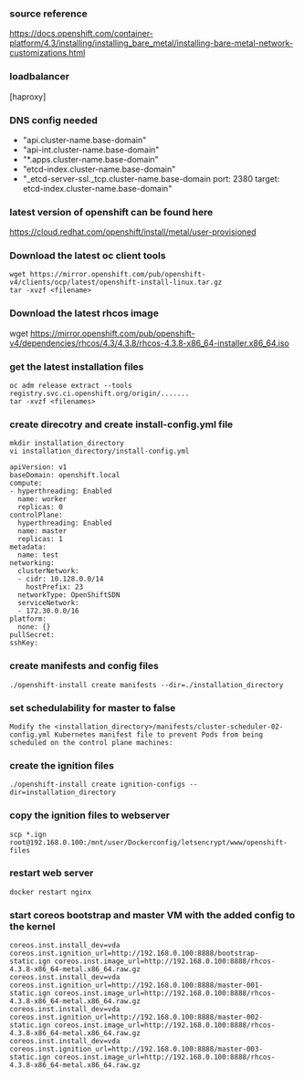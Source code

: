 ### source reference ###
https://docs.openshift.com/container-platform/4.3/installing/installing_bare_metal/installing-bare-metal-network-customizations.html

### loadbalancer ###

[haproxy]


### DNS config needed ###
- "api.cluster-name.base-domain"
- "api-int.cluster-name.base-domain"
- "*.apps.cluster-name.base-domain"
- "etcd-index.cluster-name.base-domain"
- "_etcd-server-ssl._tcp.cluster-name.base-domain port: 2380 target: etcd-index.cluster-name.base-domain"

### latest version of openshift can be found here ###
https://cloud.redhat.com/openshift/install/metal/user-provisioned

### Download the latest oc client tools ###
````
wget https://mirror.openshift.com/pub/openshift-v4/clients/ocp/latest/openshift-install-linux.tar.gz
tar -xvzf <filename>
````

### Download the latest rhcos image ###
wget https://mirror.openshift.com/pub/openshift-v4/dependencies/rhcos/4.3/4.3.8/rhcos-4.3.8-x86_64-installer.x86_64.iso

### get the latest installation files
````
oc adm release extract --tools registry.svc.ci.openshift.org/origin/....... 
tar -xvzf <filenames>
````

### create direcotry and create install-config.yml file ###
````
mkdir installation_directory
vi installation_directory/install-config.yml
````
````
apiVersion: v1
baseDomain: openshift.local
compute:
- hyperthreading: Enabled
  name: worker
  replicas: 0
controlPlane:
  hyperthreading: Enabled
  name: master
  replicas: 1
metadata:
  name: test
networking:
  clusterNetwork:
  - cidr: 10.128.0.0/14
    hostPrefix: 23
  networkType: OpenShiftSDN
  serviceNetwork:
  - 172.30.0.0/16
platform:
  none: {}
pullSecret: 
sshKey: 
````

### create manifests and config files
````
./openshift-install create manifests --dir=./installation_directory
````

### set schedulability for master to false ###
````
Modify the <installation_directory>/manifests/cluster-scheduler-02-config.yml Kubernetes manifest file to prevent Pods from being scheduled on the control plane machines:
````

### create the ignition files ###
````
./openshift-install create ignition-configs --dir=installation_directory
````

### copy the ignition files to webserver ###
````
scp *.ign root@192.168.0.100:/mnt/user/Dockerconfig/letsencrypt/www/openshift-files
````

### restart web server ###
````
docker restart nginx
````

### start coreos bootstrap and master VM with the added config to the kernel ###
````
coreos.inst.install_dev=vda coreos.inst.ignition_url=http://192.168.0.100:8888/bootstrap-static.ign coreos.inst.image_url=http://192.168.0.100:8888/rhcos-4.3.8-x86_64-metal.x86_64.raw.gz
coreos.inst.install_dev=vda coreos.inst.ignition_url=http://192.168.0.100:8888/master-001-static.ign coreos.inst.image_url=http://192.168.0.100:8888/rhcos-4.3.8-x86_64-metal.x86_64.raw.gz
coreos.inst.install_dev=vda coreos.inst.ignition_url=http://192.168.0.100:8888/master-002-static.ign coreos.inst.image_url=http://192.168.0.100:8888/rhcos-4.3.8-x86_64-metal.x86_64.raw.gz
coreos.inst.install_dev=vda coreos.inst.ignition_url=http://192.168.0.100:8888/master-003-static.ign coreos.inst.image_url=http://192.168.0.100:8888/rhcos-4.3.8-x86_64-metal.x86_64.raw.gz
````
